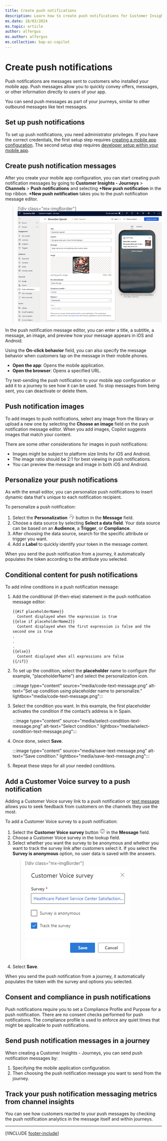 ```yaml
---
title: Create push notifications
description: Learn how to create push notifications for Customer Insights - Journeys.
ms.date: 10/03/2024
ms.topic: article
author: alfergus
ms.author: alfergus
ms.collection: bap-ai-copilot
---
```


# Create push notifications

Push notifications are messages sent to customers who installed your mobile app. Push messages allow you to quickly convey offers, messages, or other information directly to users of your app.

You can send push messages as part of your journeys, similar to other outbound messages like text messages.

## Set up push notifications

To set up push notifications, you need administrator privileges. If you have the correct credentials, the first setup step requires [creating a mobile app configuration](push-notifications-setup.md). The second setup step requires [developer setup within your mobile app](developer-push-device-registration.md).

## Create push notification messages

After you create your mobile app configuration, you can start creating push notification messages by going to **Customer Insights - Journeys** > **Channels** > **Push notifications** and selecting **+New push notification** in the top ribbon. **+New push notification** takes you to the push notification message editor.

> [!div class="mx-imgBorder"]
> ![Push editor screenshot.](media/real-time-marketing-push-notification.png "Push editor screenshot")

In the push notification message editor, you can enter a title, a subtitle, a message, an image, and preview how your message appears in iOS and Android.

Using the **On-click behavior** field, you can also specify the message behavior when customers tap on the message in their mobile phones.
- **Open the app**: Opens the mobile application.
- **Open the browser**: Opens a specified URL.

Try test-sending the push notification to your mobile app configuration or add it to a journey to see how it can be used. To stop messages from being sent, you can deactivate or delete them.

## Push notification images

To add images to push notifications, select any image from the library or upload a new one by selecting the **Choose an image** field on the push notification message editor. When you add images, Copilot suggests images that match your content.

There are some other considerations for images in push notifications:

- Images might be subject to platform size limits for iOS and Android.
- The image ratio should be 2:1 for best viewing in push notifications.
- You can preview the message and image in both iOS and Android.

## Personalize your push notifications

As with the email editor, you can personalize push notifications to insert dynamic data that's unique to each notification recipient.

To personalize a push notification:

1. Select the **Personalization** ![The Personalization button.](media/real-time-marketing-personalization2.png "The Personalization button") button in the **Message** field.
1. Choose a data source by selecting **Select a data field**. Your data source can be based on an **Audience**, a **Trigger**, or **Compliance**.
1. After choosing the data source, search for the specific attribute or trigger you want.
1. Add a **Label** to quickly identify your token in the message content.

When you send the push notification from a journey, it automatically populates the token according to the attribute you selected.

## Conditional content for push notifications

To add inline conditions in a push notification message: 

1. Add the conditional (if-then-else) statement in the push notification message editor:

    ```
    {{#if placeholderName}} 
      Content displayed when the expression is true 
    {{else if placeholderName2}} 
      Content displayed when the first expression is false and the second one is true 
    .
    .
    .
    {{else}} 
      Content displayed when all expressions are false 
    {{/if}} 
    ```

1. To set up the condition, select the **placeholder** name to configure (for example, "placeholderName") and select the personalization icon.

    :::image type="content" source="media/code-text-message.png" alt-text="Set up condition using placeholder name to personalize." lightbox="media/code-text-message.png":::

1. Select the condition you want. In this example, the first placeholder activates the condition if the contact’s address is in Spain.
    
    :::image type="content" source="media/select-condition-text-message.png" alt-text="Select condition." lightbox="media/select-condition-text-message.png":::

1. Once done, select **Save**.

    :::image type="content" source="media/save-text-message.png" alt-text="Save condition." lightbox="media/save-text-message.png":::
    
1. Repeat these steps for all your needed conditions.

## Add a Customer Voice survey to a push notification

Adding a Customer Voice survey link to a push notification or [text message](real-time-marketing-outbound-text-messaging.md#add-a-customer-voice-survey-to-a-text-message) allows you to seek feedback from customers on the channels they use the most.

To add a Customer Voice survey to a push notification:

1. Select the **Customer Voice survey** button ![The Customer Voice survey button.](media/real-time-marketing-customer-voice.png "The Customer Voice survey button") in the **Message** field.
1. Choose a Customer Voice survey in the lookup field.
1. Select whether you want the survey to be anonymous and whether you want to track the survey link after customers select it. If you select the **Survey is anonymous** option, no user data is saved with the answers.
    > [!div class="mx-imgBorder"]
    > ![Customer Voice survey options screenshot.](media/real-time-marketing-survey-options.png "Customer Voice survey options screenshot")
1. Select **Save**.

When you send the push notification from a journey, it automatically populates the token with the survey and options you selected.

## Consent and compliance in push notifications

Push notifications require you to set a Compliance Profile and Purpose for a push notification. There are no consent checks performed for push notifications. The compliance profile is used to enforce any quiet times that might be applicable to push notifications.

## Send push notification messages in a journey

When creating a Customer Insights - Journeys, you can send push notification messages by:
1. Specifying the mobile application configuration.
1. Then choosing the push notification message you want to send from the journey.

## Track your push notification messaging metrics from channel insights

You can see how customers reacted to your push messages by checking the push notification analytics in the message itself and within journeys.

---

[!INCLUDE [footer-include](./includes/footer-banner.md)]
